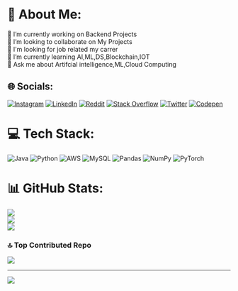 # 💫 About Me:
🔭 I’m currently working on Backend Projects<br>👯 I’m looking to collaborate on My Projects<br>💼 I'm looking for job related my carrer<br>🌱 I’m currently learning AI,ML,DS,Blockchain,IOT<br>💬 Ask me about Artifcial intelligence,ML,Cloud Computing<br>


## 🌐 Socials:
[![Instagram](https://img.shields.io/badge/Instagram-%23E4405F.svg?logo=Instagram&logoColor=white)](https://instagram.com/nataraj-murali) [![LinkedIn](https://img.shields.io/badge/LinkedIn-%230077B5.svg?logo=linkedin&logoColor=white)](https://linkedin.com/in/https://www.linkedin.com/in/nataraj-murali/) [![Reddit](https://img.shields.io/badge/Reddit-%23FF4500.svg?logo=Reddit&logoColor=white)](https://reddit.com/user/natarajLeoCoder) [![Stack Overflow](https://img.shields.io/badge/-Stackoverflow-FE7A16?logo=stack-overflow&logoColor=white)](https://stackoverflow.com/users/natzLeoCoder) [![Twitter](https://img.shields.io/badge/Twitter-%231DA1F2.svg?logo=Twitter&logoColor=white)](https://twitter.com/natz_LeoCoder) [![Codepen](https://img.shields.io/badge/Codepen-000000?style=for-the-badge&logo=codepen&logoColor=white)](https://codepen.io/natarajLeoCoder) 

# 💻 Tech Stack:
![Java](https://img.shields.io/badge/java-%23ED8B00.svg?style=plastic&logo=java&logoColor=white) ![Python](https://img.shields.io/badge/python-3670A0?style=plastic&logo=python&logoColor=ffdd54) ![AWS](https://img.shields.io/badge/AWS-%23FF9900.svg?style=plastic&logo=amazon-aws&logoColor=white) ![MySQL](https://img.shields.io/badge/mysql-%2300f.svg?style=plastic&logo=mysql&logoColor=white) ![Pandas](https://img.shields.io/badge/pandas-%23150458.svg?style=plastic&logo=pandas&logoColor=white) ![NumPy](https://img.shields.io/badge/numpy-%23013243.svg?style=plastic&logo=numpy&logoColor=white) ![PyTorch](https://img.shields.io/badge/PyTorch-%23EE4C2C.svg?style=plastic&logo=PyTorch&logoColor=white)
# 📊 GitHub Stats:
![](https://github-readme-stats.vercel.app/api?username=LeocAICoder&theme=dark&hide_border=false&include_all_commits=true&count_private=false)<br/>
![](https://github-readme-streak-stats.herokuapp.com/?user=LeocAICoder&theme=dark&hide_border=false)<br/>
![](https://github-readme-stats.vercel.app/api/top-langs/?username=LeocAICoder&theme=dark&hide_border=false&include_all_commits=true&count_private=false&layout=compact)

### 🔝 Top Contributed Repo
![](https://github-contributor-stats.vercel.app/api?username=LeocAICoder&limit=5&theme=dracula&combine_all_yearly_contributions=true)

---
[![](https://visitcount.itsvg.in/api?id=LeocAICoder&icon=0&color=0)](https://visitcount.itsvg.in)

<!-- Proudly created with GPRM ( https://gprm.itsvg.in ) -->